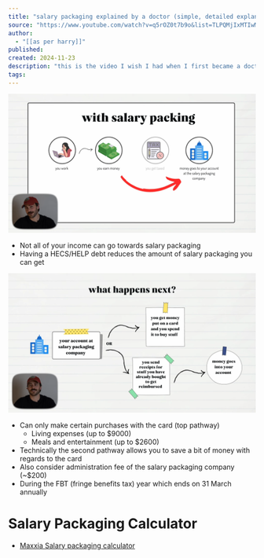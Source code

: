 ```yaml
---
title: "salary packaging explained by a doctor (simple, detailed explanation)"
source: "https://www.youtube.com/watch?v=q5rOZ0t7b9o&list=TLPQMjIxMTIwMjRWNy-s16K7zw&index=3"
author:
  - "[[as per harry]]"
published:
created: 2024-11-23
description: "this is the video I wish I had when I first became a doctor. if you have any of these questions, I will answer them...- what is salary packaging - how does i..."
tags:
---
```

![](Attachments/Pasted%20image%2020241123015854.png)
- Not all of your income can go towards salary packaging
- Having a HECS/HELP debt reduces the amount of salary packaging you can get

![](Attachments/Pasted%20image%2020241123020050.png)
- Can only make certain purchases with the card (top pathway)
	- Living expenses (up to $9000)
	- Meals and entertainment (up to $2600)
- Technically the second pathway allows you to save a bit of money with regards to the card
- Also consider administration fee of the salary packaging company (~$200)
- During the FBT (fringe benefits tax) year which ends on 31 March annually
# Salary Packaging Calculator
- [Maxxia Salary packaging calculator](https://www.maxxia.com.au/calculators?ic=hd-calc)